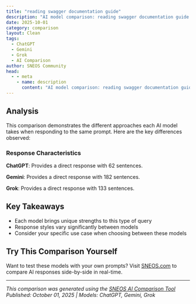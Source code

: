 ```yaml
---
title: "reading swagger documentation guide"
description: "AI model comparison: reading swagger documentation guide..."
date: 2025-10-01
category: comparison
layout: Clean
tags:
  - ChatGPT
  - Gemini
  - Grok
  - AI Comparison
author: SNEOS Community
head:
  - - meta
    - name: description
      content: "AI model comparison: reading swagger documentation guide..."
---
```


<ChatComparison
  title="reading swagger documentation guide"
  prompt="reading swagger documentation guide"
  :responses='{
    "ChatGPT": "Certainly! Here\u0027s a guide to help you read and understand Swagger documentation effectively.\n\n---\n\n## What is Swagger?\n\nSwagger (now part of the OpenAPI Specification) is a framework for describing your API using a standard, language-agnostic interface. Swagger documentation lets you understand how to interact with an API, including the available endpoints, required parameters, response formats, and error handling.\n\n---\n\n## How to Read Swagger Documentation\n\n### 1. Access the Swagger UI\n\n- Swagger documentation is often presented in an interactive UI called **Swagger UI**.\n- It visually organizes API endpoints, making them easier to explore and test.\n\n### 2. Understand the Layout\n\n- **Title and Description**: At the top, you\u0027ll see the API name and a summary.\n- **Base URL**: The base path for all API requests (e.g., \u0060https://api.example.com/v1\u0060).\n- **Endpoint List**: A list of all available API endpoints, grouped by category.\n- **Model Schemas**: Definitions of data structures used in requests and responses.\n\n### 3. Explore Available Endpoints\n\nEach endpoint will usually include:\n\n- **HTTP Method**: \u0060GET\u0060, \u0060POST\u0060, \u0060PUT\u0060, \u0060DELETE\u0060, etc.\n- **Path**: The URL pattern (e.g., \u0060/users/{id}\u0060).\n- **Summary**: A brief description of what the endpoint does.\n- **Parameters**:\n  - **Path parameters**: Variables in the URL (e.g., \u0060id\u0060 in \u0060/users/{id}\u0060).\n  - **Query parameters**: Appended to the URL (e.g., \u0060?sort=asc\u0060).\n  - **Header parameters**: Sent in the HTTP headers (e.g., \u0060Authorization\u0060).\n  - **Body parameters**: Data sent in the request body, common with POST/PUT.\n- **Request Example**: Sample request body or parameters.\n- **Responses**:\n  - Status codes like \u0060200 OK\u0060, \u0060400 Bad Request\u0060, \u0060404 Not Found\u0060.\n  - Response schema showing returned data format.\n  - Example responses.\n\n### 4. Review Authentication Requirements\n\n- Look for sections describing authentication methods (API keys, OAuth, JWT).\n- Check where to include credentials (headers, query params).\n\n### 5. Check Models and Schemas\n\n- Swagger docs often include data model definitions.\n- Helps understand structure of request bodies and responses.\n\n### 6. Try Out Endpoints\n\n- Swagger UI allows you to **try out** endpoints by filling parameters and sending requests.\n- Useful to see live responses and test API behavior.\n\n---\n\n## Tips for Reading Swagger Docs\n\n- **Start from the overview**: Understand what the API is for and the main resources.\n- **Focus on endpoints of interest**: Find APIs relevant to your use case.\n- **Pay attention to required vs optional parameters**.\n- **Use example requests/responses** to understand expected data formats.\n- **Review error codes** to handle failures properly.\n- **Use the interactive Swagger UI** to experiment and learn.\n\n---\n\n## Example of an Endpoint in Swagger\n\n\u0060\u0060\u0060\nGET /users/{id}\nDescription: Retrieves a user\u0027s information by ID.\n\nParameters:\n- id (path, required): The ID of the user.\n\nResponses:\n- 200: User found, returns user object.\n- 404: User not found.\n\nExample Request:\nGET https://api.example.com/users/123\n\nExample Response:\n{\n  \u0022id\u0022: 123,\n  \u0022name\u0022: \u0022John Doe\u0022,\n  \u0022email\u0022: \u0022john.doe@example.com\u0022\n}\n\u0060\u0060\u0060\n\n---\n\nIf you have a specific Swagger document or API you\u0027re working with, feel free to share it, and I can help you interpret it!",
    "Gemini": "Okay, let\u0027s dive into reading and understanding Swagger (now OpenAPI Specification) documentation. I\u0027ll break it down into key areas and provide guidance on how to interpret the information you\u0027ll find.\n\n**Core Concepts \u0026 What Swagger/OpenAPI Documentation Tells You**\n\nSwagger/OpenAPI documentation is designed to provide a standardized, machine-readable description of a RESTful API.  It allows developers to easily understand and interact with the API without needing to access the source code or read extensive (and often outdated) human-written documentation.  Think of it as a blueprint for your API.\n\nKey things you\u0027ll learn from Swagger documentation:\n\n*   **Endpoints (Paths):**  The different URLs that the API exposes.  For example: \u0060/users\u0060, \u0060/products/{productId}\u0060, \u0060/orders\u0060.\n*   **HTTP Methods (Verbs):** The types of requests you can make to each endpoint, like \u0060GET\u0060, \u0060POST\u0060, \u0060PUT\u0060, \u0060DELETE\u0060, \u0060PATCH\u0060.\n*   **Request Parameters:**  What data you need to send when making a request. This includes:\n    *   **Path Parameters:**  Parameters embedded in the URL itself (e.g., \u0060{productId}\u0060 in \u0060/products/{productId}\u0060).\n    *   **Query Parameters:**  Parameters appended to the URL after a \u0060?\u0060 (e.g., \u0060/products?category=electronics\u0026sortBy=price\u0060).\n    *   **Request Body:**  Data sent in the body of the request (usually in JSON or XML format), primarily used with \u0060POST\u0060, \u0060PUT\u0060, and \u0060PATCH\u0060 requests.\n    *   **Headers:** Information passed in the HTTP header, such as content type or authentication tokens.\n*   **Request Body Schema:**  Defines the structure and data types of the expected request body, often using JSON Schema.\n*   **Responses:**  The different responses you can expect from the API, including:\n    *   **HTTP Status Codes:**  (e.g., 200 OK, 201 Created, 400 Bad Request, 404 Not Found, 500 Internal Server Error).\n    *   **Response Body Schema:**  Defines the structure and data types of the data returned in the response (again, often using JSON Schema).\n    *   **Headers:** Headers returned in the response.\n*   **Authentication/Authorization:** How to authenticate with the API (e.g., API keys, OAuth 2.0, JWT).\n*   **Data Models/Schemas:** Definitions of the data structures used in requests and responses. This is crucial for understanding the format of the data you\u0027ll be sending and receiving.\n*   **Metadata:** Information about the API itself, such as its version, contact information, and terms of service.\n\n**Where to Find Swagger/OpenAPI Documentation**\n\n*   **\u0060/swagger.json\u0060 or \u0060/openapi.json\u0060 or \u0060/swagger/v1/swagger.json\u0060 or \u0060/api-docs\u0060 Endpoint:** Many APIs automatically generate and serve their Swagger documentation at one of these common URLs.  Try appending these to the base URL of the API.\n*   **Swagger UI:**  A visual interface that renders the Swagger documentation in a user-friendly way.  Often integrated with the API or accessible through a separate URL.  It lets you explore the API, try out requests, and see the responses.\n*   **ReDoc:** Another popular documentation viewer that prioritizes readability.\n*   **Swagger Editor:** A tool for creating and editing Swagger/OpenAPI specifications.\n*   **API Developer Portals:** Many companies provide dedicated portals for their APIs, which include Swagger documentation alongside other resources.\n\n**Understanding the Swagger/OpenAPI Structure (Key Sections)**\n\nHere\u0027s a breakdown of the main sections you\u0027ll typically find in a Swagger/OpenAPI document (usually in JSON or YAML format):\n\n1.  **\u0060openapi\u0060:**  Specifies the version of the OpenAPI specification being used (e.g., \u00223.0.0\u0022).\n\n2.  **\u0060info\u0060:**  Contains metadata about the API:\n    *   \u0060title\u0060: The name of the API.\n    *   \u0060description\u0060: A description of the API.\n    *   \u0060version\u0060: The version of the API.\n    *   \u0060termsOfService\u0060: A URL to the API\u0027s terms of service.\n    *   \u0060contact\u0060: Contact information for the API maintainers (name, email, URL).\n    *   \u0060license\u0060: Information about the API\u0027s license.\n\n3.  **\u0060servers\u0060:** A list of server URLs where the API is hosted.  This allows you to specify different environments (e.g., development, staging, production).\n\n4.  **\u0060paths\u0060:** This is the heart of the documentation. It defines all the API endpoints and the operations (HTTP methods) that can be performed on each endpoint. Each path is a key, and the value is an object that describes the operations.  For example:\n\n    \u0060\u0060\u0060json\n    \u0022/users\u0022: {\n      \u0022get\u0022: {\n        \u0022summary\u0022: \u0022Get all users\u0022,\n        \u0022description\u0022: \u0022Retrieves a list of all users.\u0022,\n        \u0022responses\u0022: {\n          \u0022200\u0022: {\n            \u0022description\u0022: \u0022Successful operation\u0022,\n            \u0022content\u0022: {\n              \u0022application/json\u0022: {\n                \u0022schema\u0022: {\n                  \u0022type\u0022: \u0022array\u0022,\n                  \u0022items\u0022: { \u0022$ref\u0022: \u0022#/components/schemas/User\u0022 }\n                }\n              }\n            }\n          }\n        }\n      },\n      \u0022post\u0022: {\n        \u0022summary\u0022: \u0022Create a new user\u0022,\n        \u0022description\u0022: \u0022Creates a new user.\u0022,\n        \u0022requestBody\u0022: {\n          \u0022required\u0022: true,\n          \u0022content\u0022: {\n            \u0022application/json\u0022: {\n              \u0022schema\u0022: { \u0022$ref\u0022: \u0022#/components/schemas/User\u0022 }\n            }\n          }\n        },\n        \u0022responses\u0022: {\n          \u0022201\u0022: {\n            \u0022description\u0022: \u0022User created successfully\u0022\n          },\n          \u0022400\u0022: {\n            \u0022description\u0022: \u0022Invalid request\u0022\n          }\n        }\n      }\n    }\n    \u0060\u0060\u0060\n\n    *   \u0060get\u0060, \u0060post\u0060, \u0060put\u0060, \u0060delete\u0060, \u0060patch\u0060:  The HTTP methods.\n    *   \u0060summary\u0060: A short description of the operation.\n    *   \u0060description\u0060: A more detailed description of the operation.\n    *   \u0060operationId\u0060: A unique identifier for the operation.  Useful for code generation.\n    *   \u0060tags\u0060:  Used to group operations logically (e.g., \u0022users\u0022, \u0022products\u0022).\n    *   \u0060parameters\u0060: Defines the input parameters for the operation (path, query, header, cookie).\n        *   \u0060name\u0060: The name of the parameter.\n        *   \u0060in\u0060:  The location of the parameter (e.g., \u0022path\u0022, \u0022query\u0022, \u0022header\u0022, \u0022cookie\u0022).\n        *   \u0060description\u0060: A description of the parameter.\n        *   \u0060required\u0060:  Whether the parameter is required.\n        *   \u0060schema\u0060:  Defines the data type of the parameter.\n    *   \u0060requestBody\u0060: Defines the request body for operations that accept one (e.g., \u0060POST\u0060, \u0060PUT\u0060, \u0060PATCH\u0060).\n        *   \u0060content\u0060:  Specifies the media types supported for the request body (e.g., \u0060application/json\u0060, \u0060application/xml\u0060).\n        *   \u0060schema\u0060:  Defines the structure of the request body using JSON Schema.\n    *   \u0060responses\u0060: Defines the possible responses from the operation.\n        *   \u0060status code\u0060 (e.g., \u0022200\u0022, \u0022400\u0022, \u0022500\u0022): The HTTP status code.\n        *   \u0060description\u0060: A description of the response.\n        *   \u0060content\u0060:  Specifies the media types supported for the response body (e.g., \u0060application/json\u0060).\n        *   \u0060schema\u0060: Defines the structure of the response body using JSON Schema.\n\n5.  **\u0060components\u0060:**  This section contains reusable components that can be referenced throughout the API definition. This is where you\u0027ll find the definitions of your data models (schemas), security schemes, and other reusable elements.\n\n    *   \u0060schemas\u0060:  Defines the data structures used in requests and responses. This is arguably the most important part for understanding the API\u0027s data format.\n\n        \u0060\u0060\u0060json\n        \u0022components\u0022: {\n          \u0022schemas\u0022: {\n            \u0022User\u0022: {\n              \u0022type\u0022: \u0022object\u0022,\n              \u0022properties\u0022: {\n                \u0022id\u0022: {\n                  \u0022type\u0022: \u0022integer\u0022,\n                  \u0022format\u0022: \u0022int64\u0022\n                },\n                \u0022username\u0022: {\n                  \u0022type\u0022: \u0022string\u0022\n                },\n                \u0022email\u0022: {\n                  \u0022type\u0022: \u0022string\u0022,\n                  \u0022format\u0022: \u0022email\u0022\n                }\n              },\n              \u0022required\u0022: [\u0022username\u0022, \u0022email\u0022]\n            }\n          }\n        }\n        \u0060\u0060\u0060\n\n        *   \u0060type\u0060: The data type (e.g., \u0022string\u0022, \u0022integer\u0022, \u0022number\u0022, \u0022boolean\u0022, \u0022array\u0022, \u0022object\u0022).\n        *   \u0060format\u0060:  A more specific format for the data type (e.g., \u0022int32\u0022, \u0022int64\u0022, \u0022float\u0022, \u0022double\u0022, \u0022date\u0022, \u0022date-time\u0022, \u0022email\u0022, \u0022uuid\u0022).\n        *   \u0060properties\u0060:  Defines the properties of an object (key-value pairs).\n        *   \u0060required\u0060:  A list of properties that are required.\n        *   \u0060items\u0060:  Used for array types to specify the data type of the items in the array.\n        *   \u0060$ref\u0060:  A reference to another schema definition (e.g., \u0060\u0022$ref\u0022: \u0022#/components/schemas/Address\u0022\u0060).  This allows you to reuse schema definitions.\n\n    *   \u0060securitySchemes\u0060: Defines the security schemes used by the API (e.g., API keys, HTTP Basic authentication, OAuth 2.0).\n\n    *   \u0060responses\u0060:  Reusable response definitions.\n\n    *   \u0060parameters\u0060: Reusable parameter definitions.\n\n    *   \u0060examples\u0060: Reusable examples of requests and responses.\n\n    *   \u0060requestBodies\u0060: Reusable request body definitions.\n\n    *   \u0060headers\u0060: Reusable header definitions.\n\n    *   \u0060security\u0060: Applied globally or to individual operations to specify the security requirements.\n\n6.  **\u0060tags\u0060:** A list of tags used to categorize operations.\n\n7.  **\u0060externalDocs\u0060:** A URL to external documentation for the API.\n\n**How to Read and Use Swagger/OpenAPI Documentation**\n\n1.  **Start with the \u0060info\u0060 section:**  Get a general understanding of the API\u0027s purpose and version.\n\n2.  **Look at the \u0060servers\u0060 section:** Determine the base URL for the API you\u0027re working with.\n\n3.  **Explore the \u0060paths\u0060 section:**  Browse the available endpoints and operations. Pay attention to the HTTP methods and the descriptions.\n\n4.  **Examine the \u0060parameters\u0060 and \u0060requestBody\u0060 sections:**  Understand what data you need to send when making a request.  Pay close attention to required parameters and the data types.\n\n5.  **Review the \u0060responses\u0060 section:**  See what to expect in the response from the API.  Pay attention to the HTTP status codes and the response body schema.\n\n6.  **Dive into the \u0060components/schemas\u0060 section:**  This is where you\u0027ll find the detailed definitions of the data models used by the API.  Understanding these schemas is crucial for working with the API\u0027s data.  Follow \u0060$ref\u0060 links to understand complex object structures.\n\n7.  **Check the \u0060securitySchemes\u0060 and \u0060security\u0060 sections:** Learn how to authenticate with the API.\n\n**Example Scenario**\n\nLet\u0027s say you\u0027re looking at the Swagger documentation for a simple e-commerce API.  You see the following path:\n\n\u0060\u0060\u0060\n/products/{productId}\n\u0060\u0060\u0060\n\nAnd the following operation:\n\n\u0060\u0060\u0060\n\u0022get\u0022: {\n  \u0022summary\u0022: \u0022Get a product by ID\u0022,\n  \u0022parameters\u0022: [\n    {\n      \u0022name\u0022: \u0022productId\u0022,\n      \u0022in\u0022: \u0022path\u0022,\n      \u0022required\u0022: true,\n      \u0022description\u0022: \u0022The ID of the product to retrieve\u0022,\n      \u0022schema\u0022: {\n        \u0022type\u0022: \u0022integer\u0022,\n        \u0022format\u0022: \u0022int64\u0022\n      }\n    }\n  ],\n  \u0022responses\u0022: {\n    \u0022200\u0022: {\n      \u0022description\u0022: \u0022Successful operation\u0022,\n      \u0022content\u0022: {\n        \u0022application/json\u0022: {\n          \u0022schema\u0022: {\n            \u0022$ref\u0022: \u0022#/components/schemas/Product\u0022\n          }\n        }\n      }\n    },\n    \u0022404\u0022: {\n      \u0022description\u0022: \u0022Product not found\u0022\n    }\n  }\n}\n\u0060\u0060\u0060\n\nWhat does this tell you?\n\n*   The endpoint is \u0060/products/{productId}\u0060.\n*   You need to use the \u0060GET\u0060 method to retrieve a product.\n*   You need to provide the \u0060productId\u0060 as a path parameter.\n*   The \u0060productId\u0060 must be an integer (64-bit).\n*   If the product is found, you\u0027ll get a 200 OK response, and the response body will be in JSON format.\n*   The structure of the response body is defined by the \u0060Product\u0060 schema (which you\u0027ll find in the \u0060components/schemas\u0060 section).\n*   If the product is not found, you\u0027ll get a 404 Not Found response.\n\nYou would then go to the \u0060components/schemas/Product\u0060 section to understand the structure of the \u0060Product\u0060 object (e.g., what properties it has, what their data types are).\n\n**Tools and Tips**\n\n*   **Swagger UI or ReDoc:** Use these tools to visually explore the documentation and try out requests.\n*   **Online Validators:** Use online Swagger/OpenAPI validators to check if your documentation is valid.\n*   **Code Generation Tools:**  Use tools like Swagger Codegen or OpenAPI Generator to generate client SDKs, server stubs, and documentation from your Swagger/OpenAPI specification.\n*   **Start Simple:** Don\u0027t get overwhelmed. Focus on understanding the basic structure and the key sections first.\n*   **Practice:** The best way to learn is to work with Swagger/OpenAPI documentation for real APIs.\n*   **Understand JSON Schema:**  Since JSON Schema is heavily used, familiarize yourself with its basic concepts and keywords.\n\n**Common Challenges and How to Overcome Them**\n\n*   **Complex Schemas:** Schemas can be nested and contain references to other schemas.  Use Swagger UI or ReDoc to navigate them visually.  Draw diagrams if necessary.\n*   **Missing or Incomplete Documentation:** Sometimes the documentation isn\u0027t perfect.  If you encounter issues, contact the API provider for clarification.\n*   **Understanding Security Schemes:**  OAuth 2.0 can be complex. Refer to the OAuth 2.0 specification and the API provider\u0027s documentation for details.\n*   **Version Changes:**  APIs can change over time.  Pay attention to the API version and any migration guides provided by the API provider.\n\nBy understanding the core concepts and the structure of Swagger/OpenAPI documentation, you\u0027ll be well-equipped to effectively use and integrate with RESTful APIs. Good luck!\n",
    "Grok": "Reading and understanding Swagger (now known as OpenAPI) documentation is a critical skill for developers working with APIs. Swagger/OpenAPI is a standard for describing HTTP-based APIs, making it easier to understand, test, and integrate with them. Below is a step-by-step guide to help you read and interpret Swagger documentation effectively.\n\n---\n\n### **1. Understand What Swagger/OpenAPI Is**\n- **Swagger/OpenAPI**: A specification for documenting RESTful APIs. It provides a structured, machine-readable format (in JSON or YAML) to describe API endpoints, request/response formats, parameters, authentication, and more.\n- **Purpose**: Helps developers understand how to interact with an API without needing to read the source code or rely on external documentation.\n- **Swagger UI**: A common tool that renders the Swagger/OpenAPI specification into an interactive, user-friendly interface for exploring and testing APIs.\n\n---\n\n### **2. Access the Swagger Documentation**\n- Swagger documentation is often provided via:\n  - A **Swagger UI** interface (a web page where you can explore the API interactively).\n  - A raw **JSON/YAML file** (the OpenAPI specification file).\n- If you\u0027re using Swagger UI, you\u0027ll see a list of API endpoints, methods (GET, POST, etc.), parameters, and sample responses. If you\u0027re reading the raw file, you\u0027ll need to interpret the JSON/YAML structure manually.\n\nCommon URL paths for Swagger UI:\n- \u0060/swagger-ui\u0060\n- \u0060/api-docs\u0060\n- \u0060/docs\u0060\n\n---\n\n### **3. Key Components of Swagger Documentation**\nWhen reading Swagger documentation (whether in Swagger UI or raw format), look for the following key sections:\n\n#### **a. Info Section**\n- Contains metadata about the API, such as:\n  - \u0060title\u0060: Name of the API.\n  - \u0060description\u0060: A brief overview of the API\u0027s purpose.\n  - \u0060version\u0060: API version (e.g., \u00601.0.0\u0060).\n  - \u0060contact\u0060: Information about the API owner or support.\n  - \u0060license\u0060: Licensing information.\n- In Swagger UI, this is usually displayed at the top.\n\n#### **b. Servers**\n- Lists the base URLs (environments) where the API is hosted, e.g., \u0060https://api.example.com/v1\u0060.\n- Useful for knowing where to send requests (production, staging, etc.).\n\n#### **c. Paths (Endpoints)**\n- The core of the documentation. Describes the API\u0027s endpoints and the operations (methods) available on them.\n- In Swagger UI, endpoints are grouped and collapsible.\n- Structure for each endpoint:\n  - **Path**: The URL path (e.g., \u0060/users/{id}\u0060).\n  - **HTTP Methods**: Operations like \u0060GET\u0060, \u0060POST\u0060, \u0060PUT\u0060, \u0060DELETE\u0060, etc.\n  - **Summary/Description**: A brief explanation of what the endpoint does.\n  - **Parameters**: Inputs required for the request (e.g., query parameters, path parameters, headers, or body).\n    - \u0060name\u0060: Parameter name.\n    - \u0060in\u0060: Where the parameter is used (\u0060path\u0060, \u0060query\u0060, \u0060header\u0060, \u0060cookie\u0060).\n    - \u0060required\u0060: Whether it\u0027s mandatory.\n    - \u0060type\u0060 or \u0060schema\u0060: Expected data type (e.g., string, integer).\n  - **Request Body**: For methods like \u0060POST\u0060 or \u0060PUT\u0060, describes the data to send in the request (if applicable).\n    - Often includes a \u0060schema\u0060 or \u0060example\u0060 of the expected JSON payload.\n  - **Responses**: Describes possible HTTP response codes and their meaning.\n    - \u0060200\u0060: Successful response (with schema or example of the response body).\n    - \u0060400\u0060: Bad request (with error description).\n    - \u0060401\u0060: Unauthorized, etc.\n  - **Tags**: Used to group endpoints (e.g., \u0022Users\u0022, \u0022Orders\u0022) for better organization.\n\n#### **d. Components (Reusable Definitions)**\n- Defines reusable objects like schemas, parameters, or security definitions.\n- Common sections:\n  - \u0060schemas\u0060: Data models or object structures (e.g., a \u0060User\u0060 object with properties like \u0060id\u0060, \u0060name\u0060).\n  - \u0060parameters\u0060: Reusable parameter definitions.\n  - \u0060responses\u0060: Reusable response structures.\n\n#### **e. Security Definitions**\n- Describes authentication mechanisms (e.g., API keys, OAuth2, JWT).\n- Look for:\n  - \u0060securitySchemes\u0060: Defines the type of authentication.\n  - \u0060security\u0060: Specifies which endpoints require authentication and which scheme to use.\n\n---\n\n### **4. Explore the API Using Swagger UI**\nSwagger UI makes it easy to interact with the API. Follow these steps:\n1. **Expand an Endpoint**: Click on an endpoint (e.g., \u0060GET /users\u0060) to see its details.\n2. **Review Parameters**: Check required parameters (marked with a red asterisk if mandatory).\n3. **Check Request Body**: If it\u2019s a \u0060POST\u0060 or \u0060PUT\u0060, see the expected payload structure under \u0060Request Body\u0060.\n4. **View Responses**: Look at sample responses for different status codes (e.g., \u0060200 OK\u0060, \u0060404 Not Found\u0060).\n5. **Test the Endpoint**: Many Swagger UIs have a \u0022Try it out\u0022 button:\n   - Click it to enable input fields for parameters and body.\n   - Enter values and click \u0022Execute\u0022 to send a request directly from the UI.\n   - View the response (status code, headers, and body) in the UI.\n\n---\n\n### **5. Reading Raw OpenAPI (JSON/YAML) Files**\nIf you\u2019re looking at the raw file, here\u2019s how to interpret it:\n- **Root Level**:\n  - \u0060openapi\u0060: Version of the specification (e.g., \u00603.0.1\u0060).\n  - \u0060info\u0060: Metadata about the API (title, version, etc.).\n  - \u0060servers\u0060: List of base URLs.\n  - \u0060paths\u0060: Object containing endpoint definitions.\n  - \u0060components\u0060: Reusable schemas, parameters, etc.\n- **Paths**:\n  - Each key under \u0060paths\u0060 (e.g., \u0060/users/{id}\u0060) represents an endpoint.\n  - Under each path, there are HTTP methods (\u0060get\u0060, \u0060post\u0060, etc.) with details like \u0060summary\u0060, \u0060parameters\u0060, \u0060responses\u0060.\n- **Schemas**:\n  - Found in \u0060components/schemas\u0060, these describe data structures. Look for \u0060properties\u0060, \u0060type\u0060, and \u0060required\u0060 fields to understand the structure of request/response bodies.\n\nExample (simplified YAML):\n\u0060\u0060\u0060yaml\nopenapi: 3.0.1\ninfo:\n  title: Sample API\n  version: 1.0.0\nservers:\n  - url: https://api.example.com/v1\npaths:\n  /users/{id}:\n    get:\n      summary: Get user by ID\n      parameters:\n        - name: id\n          in: path\n          required: true\n          schema:\n            type: integer\n      responses:\n        \u0027200\u0027:\n          description: Successful response\n          content:\n            application/json:\n              schema:\n                $ref: \u0027#/components/schemas/User\u0027\ncomponents:\n  schemas:\n    User:\n      type: object\n      properties:\n        id:\n          type: integer\n        name:\n          type: string\n\u0060\u0060\u0060\n\n---\n\n### **6. Tips for Reading Swagger Documentation**\n- **Start with Tags/Groups**: If the API has many endpoints, use tags to focus on a specific area (e.g., \u0022Authentication\u0022, \u0022Payments\u0022).\n- **Look for Authentication**: Check the \u0060security\u0060 section or UI for how to authenticate (e.g., API token in headers).\n- **Check Examples**: Swagger UI often provides example payloads for requests and responses\u2014use these as templates.\n- **Understand Status Codes**: Pay attention to error responses (\u0060400\u0060, \u0060401\u0060, \u0060500\u0060) to handle edge cases in your code.\n- **Use \u0022Try it out\u0022**: Test endpoints directly in Swagger UI to see real responses from the API.\n- **Search for Deprecated Endpoints**: Some operations might be marked as \u0060deprecated\u0060\u2014avoid using them as they may be removed in the future.\n\n---\n\n### **7. Tools to Enhance Swagger Experience**\n- **Swagger Editor**: Online tool to write and preview Swagger/OpenAPI specs.\n- **Postman**: Import Swagger JSON/YAML to create a collection for testing APIs.\n- **Redoc**: An alternative to Swagger UI for rendering OpenAPI specs with a more modern look.\n\n---\n\nBy following this guide, you\u0027ll be able to effectively read and use Swagger documentation to understand and interact with APIs. If you have a specific Swagger doc or API you\u0027re trying to understand, feel free to share it (or its structure), and I can help interpret it!"
  }'
  published-date="18:52"
/>

## Analysis

This comparison demonstrates the different approaches each AI model takes when responding to the same prompt. Here are the key differences observed:

### Response Characteristics

**ChatGPT**: Provides a direct response with 62 sentences. 

**Gemini**: Provides a direct response with 182 sentences. 

**Grok**: Provides a direct response with 133 sentences. 

## Key Takeaways

- Each model brings unique strengths to this type of query
- Response styles vary significantly between models
- Consider your specific use case when choosing between these models

## Try This Comparison Yourself

Want to test these models with your own prompts? Visit [SNEOS.com](https://sneos.com) to compare AI responses side-by-side in real-time.

---

*This comparison was generated using the [SNEOS AI Comparison Tool](https://sneos.com)*
*Published: October 01, 2025 | Models: ChatGPT, Gemini, Grok*

